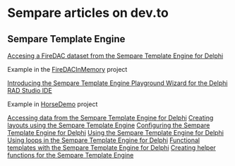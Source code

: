 # Sempare articles on dev.to

## Sempare Template Engine

[Accesing a FireDAC dataset from the Sempare Template Engine for Delphi](https://dev.to/sempare/accessing-a-firedac-dataset-from-the-sempare-template-engine-for-delphi-4j3g)

Example in the [FireDACInMemory](./FireDACInMemory) project

[Introducing the Sempare Template Engine Playground Wizard for the Delphi RAD Studio IDE](https://dev.to/sempare/introducing-the-sempare-template-engine-playground-wizard-for-the-delphi-rad-studio-ide-1jmn)

Example in [HorseDemo](./HorseDemo) project

[Accessing data from the Sempare Template Engine for Delphi](https://dev.to/sempare/accessing-data-from-the-sempare-template-engine-for-delphi-5dg8)
[Creating layouts using the Sempare Template Engine](https://dev.to/sempare/creating-layouts-using-the-sempare-template-engine-3ah8)
[Configuring the Sempare Template Engine for Delphi](https://dev.to/sempare/configuring-the-sempare-template-engine-for-delphi-27pn)
[Using the Sempare Template Engine for Delphi](https://dev.to/sempare/using-the-sempare-template-engine-for-delphi-29nn)
[Using loops in the Sempare Template Engine for Delphi](https://dev.to/sempare/using-loops-in-the-sempare-template-engine-for-delphi-417m)
[Functional templates with the Sempare Template Engine for Delphi](https://dev.to/sempare/functional-templates-with-the-sempare-template-engine-for-delphi-2p3d)
[Creating helper functions for the Sempare Template Engine](https://dev.to/sempare/creating-helper-functions-for-the-sempare-template-engine-3nla)